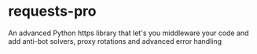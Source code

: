# requests-pro
An advanced Python https library that let's you middleware your code and add anti-bot solvers, proxy rotations and advanced error handling
